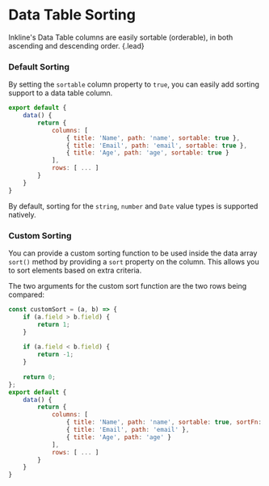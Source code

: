 # Data Table Sorting
Inkline's Data Table columns are easily sortable (orderable), in both ascending and descending order. {.lead}

### Default Sorting
By setting the `sortable` column property to `true`, you can easily add sorting support to a data table column.

~~~js
export default {
    data() {
        return {
            columns: [
                { title: 'Name', path: 'name', sortable: true },
                { title: 'Email', path: 'email', sortable: true },
                { title: 'Age', path: 'age', sortable: true }
            ],
            rows: [ ... ]
        }
    }
}
~~~

By default, sorting for the `string`, `number` and `Date` value types is supported natively. 

<i-code-preview title="Data Table Default Sorting" link="https://github.com/inkline/inkline/tree/master/src/components/Datatable/index.vue">

<i-datatable :columns="columns" :rows="rows" />

<template v-slot:html>

~~~html
<i-datatable :columns="columns" :rows="rows" />
~~~

</template>
<template v-slot:js>

~~~js
export default {
    data() {
        return {
            columns: [
                { title: 'Name', path: 'name', sortable: true },
                { title: 'Email', path: 'email', sortable: true },
                { title: 'Age', path: 'age', sortable: true }
            ],
            rows: [
                { id: '1', name: 'Richard Hendricks', email: 'richard.hendricks@email.com', age: 26 },
                { id: '2', name: 'Bertram Gilfoyle', email: 'bertram.gilfoyle@email.com', age: 30 },
                { id: '3', name: 'Dinesh Chugtai', email: 'dinesh.chugtai@email.com', age: 30 },
                { id: '4', name: 'Jared Dunn', email: 'jared.dunn@email.com', age: 35 },
                { id: '5', name: 'Erlich Bachman', email: 'erlich.bachman@email.com', age: 32 }
            ]
        }
    }
}
~~~

</template>
</i-code-preview>


### Custom Sorting
You can provide a custom sorting function to be used inside the data array `sort()` method by providing a `sort` property on the column. This allows you to sort elements based on extra criteria. 

The two arguments for the custom sort function are the two rows being compared:

~~~js
const customSort = (a, b) => {
    if (a.field > b.field) {
        return 1;
    }
    
    if (a.field < b.field) {
        return -1;
    }
    
    return 0;
};
export default {
    data() {
        return {
            columns: [
                { title: 'Name', path: 'name', sortable: true, sortFn: customSort },
                { title: 'Email', path: 'email' },
                { title: 'Age', path: 'age' }
            ],
            rows: [ ... ]
        }
    }
}
~~~

<i-code-preview title="Data Table Custom Sorting" link="https://github.com/inkline/inkline/tree/master/src/components/Datatable/index.vue">

<i-datatable :columns="customSortColumns" :rows="rows" />

<template v-slot:html>

~~~html
<i-datatable :columns="columns" :rows="rows" />
~~~

</template>
<template v-slot:js>

~~~js
export default {
    data() {
        return {
            columns: [
                { title: 'Name', path: 'name', sortable: true, sortFn: customSort },
                { title: 'Email', path: 'email' },
                { title: 'Age', path: 'age' }
            ],
            rows: [
                { id: '1', name: 'Richard Hendricks', email: 'richard.hendricks@email.com', age: 26 },
                { id: '2', name: 'Bertram Gilfoyle', email: 'bertram.gilfoyle@email.com', age: 30 },
                { id: '3', name: 'Dinesh Chugtai', email: 'dinesh.chugtai@email.com', age: 30 },
                { id: '4', name: 'Jared Dunn', email: 'jared.dunn@email.com', age: 35 },
                { id: '5', name: 'Erlich Bachman', email: 'erlich.bachman@email.com', age: 32 }
            ]
        }
    }
}
~~~

</template>
</i-code-preview>
